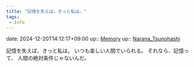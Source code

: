 ```yaml
---
title: "記憶を失えば、きっと私は。"
tags:
 - Info
---
```


date: 2024-12-20T14:12:17+09:00
up:: [Memory](../Bar/Novel/Topics/Memory.md)
up:: [Narana_Tsunohashi](../Bar/Novel/Nacaria/Narana_Tsunohashi.md)

記憶を失えば、きっと私は。
いつも楽しい人間でいられる。
それなら、記憶って、
人間の絶対条件じゃないんだ。